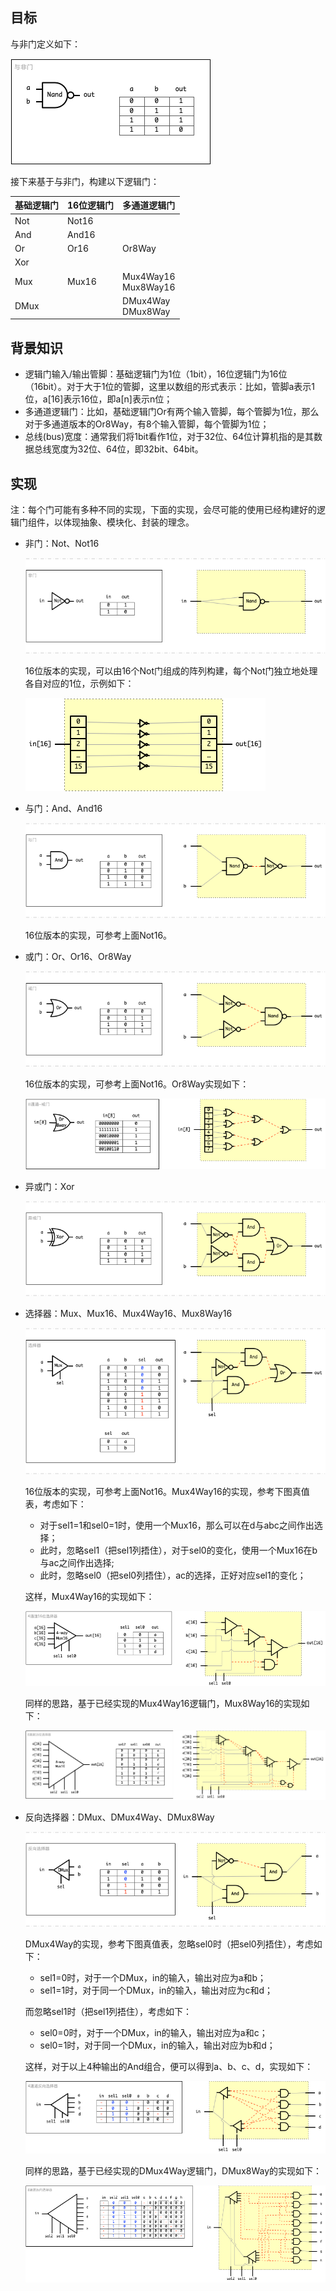 

## 目标

与非门定义如下：

![与非门](/img/ch01_Nand.png)

接下来基于与非门，构建以下逻辑门：

| 基础逻辑门  | 16位逻辑门 | 多通道逻辑门 |
| ----- | ----- | ----- |
| Not | Not16 | |
| And | And16 | |
| Or | Or16 | Or8Way |
| Xor | | 
| Mux | Mux16 | Mux4Way16 <br> Mux8Way16 |
| DMux | | DMux4Way <br> DMux8Way |


## 背景知识

+ 逻辑门输入/输出管脚：基础逻辑门为1位（1bit），16位逻辑门为16位（16bit）。对于大于1位的管脚，这里以数组的形式表示：比如，管脚a表示1位，a[16]表示16位，即a[n]表示n位；
+ 多通道逻辑门：比如，基础逻辑门Or有两个输入管脚，每个管脚为1位，那么对于多通道版本的Or8Way，有8个输入管脚，每个管脚为1位；
+ 总线(bus)宽度：通常我们将1bit看作1位，对于32位、64位计算机指的是其数据总线宽度为32位、64位，即32bit、64bit。


## 实现

注：每个门可能有多种不同的实现，下面的实现，会尽可能的使用已经构建好的逻辑门组件，以体现抽象、模块化、封装的理念。

+ 非门：Not、Not16

	![Not](/img/ch01_Not.png)

	16位版本的实现，可以由16个Not门组成的阵列构建，每个Not门独立地处理各自对应的1位，示例如下：

	![Not16](/img/ch01_Not16.png)

+ 与门：And、And16

	![And](/img/ch01_And.png)

	16位版本的实现，可参考上面Not16。

+ 或门：Or、Or16、Or8Way

	![Or](/img/ch01_Or.png)

	16位版本的实现，可参考上面Not16。Or8Way实现如下：

	![Or8Way](/img/ch01_Or8Way.png)

+ 异或门：Xor

	![Xor](/img/ch01_Xor.png)

+ 选择器：Mux、Mux16、Mux4Way16、Mux8Way16

	![Mux](/img/ch01_Mux.png)

	16位版本的实现，可参考上面Not16。Mux4Way16的实现，参考下图真值表，考虑如下：
	- 对于sel1=1和sel0=1时，使用一个Mux16，那么可以在d与abc之间作出选择；
	- 此时，忽略sel1（把sel1列捂住），对于sel0的变化，使用一个Mux16在b与ac之间作出选择;
	- 此时，忽略sel0（把sel0列捂住），ac的选择，正好对应sel1的变化；

	这样，Mux4Way16的实现如下：

	![Mux4Way16](/img/ch01_Mux4Way16.png)

	同样的思路，基于已经实现的Mux4Way16逻辑门，Mux8Way16的实现如下：

	![Mux8Way16](/img/ch01_Mux8Way16.png)

+ 反向选择器：DMux、DMux4Way、DMux8Way

	![DMux](/img/ch01_DMux.png)

	DMux4Way的实现，参考下图真值表，忽略sel0时（把sel0列捂住），考虑如下：
	- sel1=0时，对于一个DMux，in的输入，输出对应为a和b；
	- sel1=1时，对于同一个DMux，in的输入，输出对应为c和d；
	
	而忽略sel1时（把sel1列捂住），考虑如下：
	- sel0=0时，对于一个DMux，in的输入，输出对应为a和c；
	- sel0=1时，对于同一个DMux，in的输入，输出对应为b和d；
	
	这样，对于以上4种输出的And组合，便可以得到a、b、c、d，实现如下：

	![DMux4Way](/img/ch01_DMux4Way.png)

	同样的思路，基于已经实现的DMux4Way逻辑门，DMux8Way的实现如下：

	![DMux8Way](/img/ch01_DMux8Way.png)


